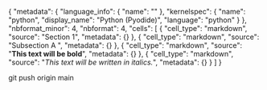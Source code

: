{
  "metadata": {
    "language_info": {
      "name": ""
    },
    "kernelspec": {
      "name": "python",
      "display_name": "Python (Pyodide)",
      "language": "python"
    }
  },
  "nbformat_minor": 4,
  "nbformat": 4,
  "cells": [
    {
      "cell_type": "markdown",
      "source": "Section 1",
      "metadata": {}
    },
    {
      "cell_type": "markdown",
      "source": "Subsection A ",
      "metadata": {}
    },
    {
      "cell_type": "markdown",
      "source": "**This text will be bold**",
      "metadata": {}
    },
    {
      "cell_type": "markdown",
      "source": "*This text will be written in italics.*",
      "metadata": {}
    }
  ]
}

git push origin main

